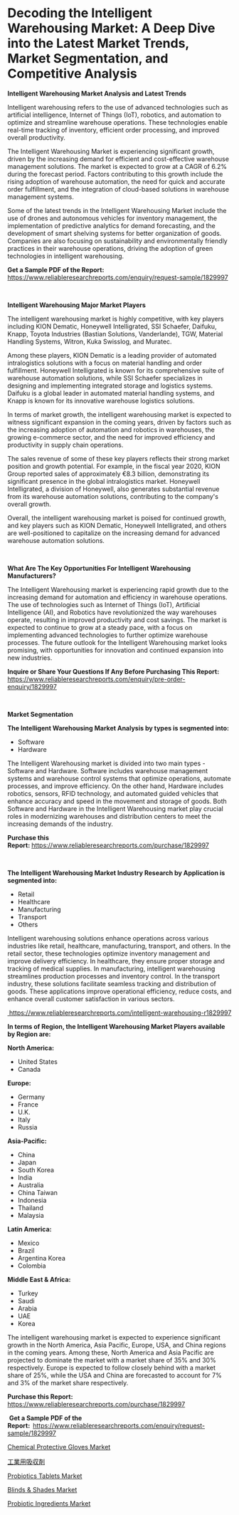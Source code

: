 <p><h1>Decoding the Intelligent Warehousing Market: A Deep Dive into the Latest Market Trends, Market Segmentation, and Competitive Analysis</h1></p><p><strong>Intelligent Warehousing Market Analysis and Latest Trends</strong></p>
<p><p>Intelligent warehousing refers to the use of advanced technologies such as artificial intelligence, Internet of Things (IoT), robotics, and automation to optimize and streamline warehouse operations. These technologies enable real-time tracking of inventory, efficient order processing, and improved overall productivity.</p><p>The Intelligent Warehousing Market is experiencing significant growth, driven by the increasing demand for efficient and cost-effective warehouse management solutions. The market is expected to grow at a CAGR of 6.2% during the forecast period. Factors contributing to this growth include the rising adoption of warehouse automation, the need for quick and accurate order fulfillment, and the integration of cloud-based solutions in warehouse management systems.</p><p>Some of the latest trends in the Intelligent Warehousing Market include the use of drones and autonomous vehicles for inventory management, the implementation of predictive analytics for demand forecasting, and the development of smart shelving systems for better organization of goods. Companies are also focusing on sustainability and environmentally friendly practices in their warehouse operations, driving the adoption of green technologies in intelligent warehousing.</p></p>
<p><strong>Get a Sample PDF of the Report:&nbsp;</strong> <a href="https://www.reliableresearchreports.com/enquiry/request-sample/1829997">https://www.reliableresearchreports.com/enquiry/request-sample/1829997</a></p>
<p>&nbsp;</p>
<p><strong>Intelligent Warehousing Major Market Players</strong></p>
<p><p>The intelligent warehousing market is highly competitive, with key players including KION Dematic, Honeywell Intelligrated, SSI Schaefer, Daifuku, Knapp, Toyota Industries (Bastian Solutions, Vanderlande), TGW, Material Handling Systems, Witron, Kuka Swisslog, and Muratec.</p><p>Among these players, KION Dematic is a leading provider of automated intralogistics solutions with a focus on material handling and order fulfillment. Honeywell Intelligrated is known for its comprehensive suite of warehouse automation solutions, while SSI Schaefer specializes in designing and implementing integrated storage and logistics systems. Daifuku is a global leader in automated material handling systems, and Knapp is known for its innovative warehouse logistics solutions.</p><p>In terms of market growth, the intelligent warehousing market is expected to witness significant expansion in the coming years, driven by factors such as the increasing adoption of automation and robotics in warehouses, the growing e-commerce sector, and the need for improved efficiency and productivity in supply chain operations.</p><p>The sales revenue of some of these key players reflects their strong market position and growth potential. For example, in the fiscal year 2020, KION Group reported sales of approximately €8.3 billion, demonstrating its significant presence in the global intralogistics market. Honeywell Intelligrated, a division of Honeywell, also generates substantial revenue from its warehouse automation solutions, contributing to the company's overall growth.</p><p>Overall, the intelligent warehousing market is poised for continued growth, and key players such as KION Dematic, Honeywell Intelligrated, and others are well-positioned to capitalize on the increasing demand for advanced warehouse automation solutions.</p></p>
<p>&nbsp;</p>
<p><strong>What Are The Key Opportunities For Intelligent Warehousing Manufacturers?</strong></p>
<p><p>The Intelligent Warehousing market is experiencing rapid growth due to the increasing demand for automation and efficiency in warehouse operations. The use of technologies such as Internet of Things (IoT), Artificial Intelligence (AI), and Robotics have revolutionized the way warehouses operate, resulting in improved productivity and cost savings. The market is expected to continue to grow at a steady pace, with a focus on implementing advanced technologies to further optimize warehouse processes. The future outlook for the Intelligent Warehousing market looks promising, with opportunities for innovation and continued expansion into new industries.</p></p>
<p><strong>Inquire or Share Your Questions If Any Before Purchasing This Report:</strong> <a href="https://www.reliableresearchreports.com/enquiry/pre-order-enquiry/1829997">https://www.reliableresearchreports.com/enquiry/pre-order-enquiry/1829997</a></p>
<p>&nbsp;</p>
<p><strong>Market Segmentation</strong></p>
<p><strong>The Intelligent Warehousing Market Analysis by types is segmented into:</strong></p>
<p><ul><li>Software</li><li>Hardware</li></ul></p>
<p><p>The Intelligent Warehousing market is divided into two main types - Software and Hardware. Software includes warehouse management systems and warehouse control systems that optimize operations, automate processes, and improve efficiency. On the other hand, Hardware includes robotics, sensors, RFID technology, and automated guided vehicles that enhance accuracy and speed in the movement and storage of goods. Both Software and Hardware in the Intelligent Warehousing market play crucial roles in modernizing warehouses and distribution centers to meet the increasing demands of the industry.</p></p>
<p><strong>Purchase this Report:&nbsp;</strong><a href="https://www.reliableresearchreports.com/purchase/1829997">https://www.reliableresearchreports.com/purchase/1829997</a></p>
<p>&nbsp;</p>
<p><strong>The Intelligent Warehousing Market Industry Research by Application is segmented into:</strong></p>
<p><ul><li>Retail</li><li>Healthcare</li><li>Manufacturing</li><li>Transport</li><li>Others</li></ul></p>
<p><p>Intelligent warehousing solutions enhance operations across various industries like retail, healthcare, manufacturing, transport, and others. In the retail sector, these technologies optimize inventory management and improve delivery efficiency. In healthcare, they ensure proper storage and tracking of medical supplies. In manufacturing, intelligent warehousing streamlines production processes and inventory control. In the transport industry, these solutions facilitate seamless tracking and distribution of goods. These applications improve operational efficiency, reduce costs, and enhance overall customer satisfaction in various sectors.</p></p>
<p><a href="https://www.reliableresearchreports.com/intelligent-warehousing-r1829997">&nbsp;https://www.reliableresearchreports.com/intelligent-warehousing-r1829997</a></p>
<p><strong>In terms of Region, the Intelligent Warehousing Market Players available by Region are:</strong></p>
<p>
    <p> <strong> North America: </strong>
        <ul>
            <li>United States</li>
            <li>Canada</li>
        </ul>
        </p> 
    <p> <strong> Europe: </strong>
        <ul>
            <li>Germany</li>
            <li>France</li>
            <li>U.K.</li>
            <li>Italy</li>
            <li>Russia</li>
        </ul>
        </p> 
    <p> <strong> Asia-Pacific: </strong>
        <ul>
            <li>China</li>
            <li>Japan</li>
            <li>South Korea</li>
            <li>India</li>
            <li>Australia</li>
            <li>China Taiwan</li>
            <li>Indonesia</li>
            <li>Thailand</li>
            <li>Malaysia</li>
        </ul>
        </p> 
    <p> <strong> Latin America: </strong>
        <ul>
            <li>Mexico</li>
            <li>Brazil</li>
            <li>Argentina Korea</li>
            <li>Colombia</li>
        </ul>
        </p> 
    <p> <strong> Middle East & Africa: </strong>
        <ul>
            <li>Turkey</li>
            <li>Saudi</li>
            <li>Arabia</li>
            <li>UAE</li>
            <li>Korea</li>
        </ul>
    </p>
    </p>
<p><p>The intelligent warehousing market is expected to experience significant growth in the North America, Asia Pacific, Europe, USA, and China regions in the coming years. Among these, North America and Asia Pacific are projected to dominate the market with a market share of 35% and 30% respectively. Europe is expected to follow closely behind with a market share of 25%, while the USA and China are forecasted to account for 7% and 3% of the market share respectively.</p></p>
<p><strong>Purchase this Report: </strong><a href="https://www.reliableresearchreports.com/purchase/1829997">https://www.reliableresearchreports.com/purchase/1829997</a></p>
<p>&nbsp;<strong>Get a Sample PDF of the Report:&nbsp;&nbsp;</strong><a href="https://www.reliableresearchreports.com/enquiry/request-sample/1829997">https://www.reliableresearchreports.com/enquiry/request-sample/1829997</a></p>
<p><strong></strong></p>
<p><p><a href="https://issuu.com/reportprime-2/docs/chemical-protective-gloves-market-size-2030.pptx">Chemical Protective Gloves Market</a></p><p><a href="https://github.com/JacksonWiza1924/Market-Research-Report-List-1/blob/main/145159460623.md">工業用吸収剤</a></p><p><a href="https://www.linkedin.com/pulse/probiotics-tablets-market-furnishes-information-share-trends-growth-yhktc">Probiotics Tablets Market</a></p><p><a href="https://issuu.com/reportprime-2/docs/blinds-shades-market-size-2030.pptx">Blinds & Shades Market</a></p><p><a href="https://www.linkedin.com/pulse/probiotic-ingredients-market-analysis-its-cagr-segmentation-upe7c">Probiotic Ingredients Market</a></p></p>
